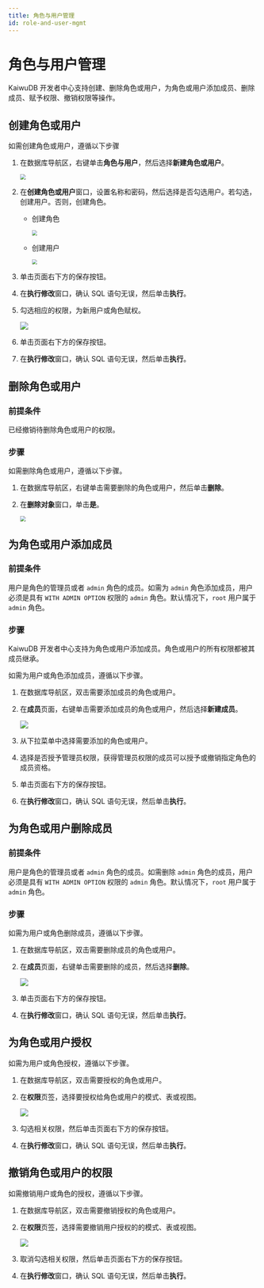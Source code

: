```yaml
---
title: 角色与用户管理
id: role-and-user-mgmt
---
```


# 角色与用户管理

KaiwuDB 开发者中心支持创建、删除角色或用户，为角色或用户添加成员、删除成员、赋予权限、撤销权限等操作。

## 创建角色或用户

如需创建角色或用户，遵循以下步骤

1. 在数据库导航区，右键单击**角色与用户**，然后选择**新建角色或用户**。

    <img src="../static/kdc/BxUPbsMVuoB6D0x2JHNcCtP5nMb.png" style="zoom:67%;" />

2. 在**创建角色或用户**窗口，设置名称和密码，然后选择是否勾选用户。若勾选，创建用户。否则，创建角色。

    - 创建角色

        <img src="../static/kdc/J179bCXEfou0E2xmoA8cYHqNnsb.png" style="zoom:67%;" />

    - 创建用户

        <img src="../static/kdc/CmPjb63IVo4IyXxItCacceXknve.png" style="zoom:67%;" />

3. 单击页面右下方的保存按钮。
4. 在**执行修改**窗口，确认 SQL 语句无误，然后单击**执行**。
5. 勾选相应的权限，为新用户或角色赋权。

    ![](../static/kdc/Ii8QbNNdJonBIixS7LXcbeYGnlc.png)

6. 单击页面右下方的保存按钮。
7. 在**执行修改**窗口，确认 SQL 语句无误，然后单击**执行**。

## 删除角色或用户

### 前提条件

已经撤销待删除角色或用户的权限。

### 步骤

如需删除角色或用户，遵循以下步骤。

1. 在数据库导航区，右键单击需要删除的角色或用户，然后单击**删除**。
2. 在**删除对象**窗口，单击**是**。

    <img src="../static/kdc/FlMLbijhcoB0PHxSndqceZUPnnf.png" style="zoom:67%;" />

## 为角色或用户添加成员

### 前提条件

用户是角色的管理员或者 `admin` 角色的成员。如需为 `admin` 角色添加成员，用户必须是具有 `WITH ADMIN OPTION` 权限的 `admin` 角色。默认情况下，`root` 用户属于 `admin` 角色。

### 步骤

KaiwuDB 开发者中心支持为角色或用户添加成员。角色或用户的所有权限都被其成员继承。

如需为用户或角色添加成员，遵循以下步骤。

1. 在数据库导航区，双击需要添加成员的角色或用户。
2. 在**成员**页面，右键单击需要添加成员的角色或用户，然后选择**新建成员**。

    ![](../static/kdc/QXF4bpFvZoqNxixD1THcMOpxnLc.png)

3. 从下拉菜单中选择需要添加的角色或用户。
4. 选择是否授予管理员权限，获得管理员权限的成员可以授予或撤销指定角色的成员资格。
5. 单击页面右下方的保存按钮。
6. 在**执行修改**窗口，确认 SQL 语句无误，然后单击**执行**。

## 为角色或用户删除成员

### 前提条件

用户是角色的管理员或者 `admin` 角色的成员。如需删除 `admin` 角色的成员，用户必须是具有 `WITH ADMIN OPTION` 权限的 `admin` 角色。默认情况下，`root` 用户属于 `admin` 角色。

### 步骤

如需为用户或角色删除成员，遵循以下步骤。

1. 在数据库导航区，双击需要删除成员的角色或用户。
2. 在**成员**页面，右键单击需要删除的成员，然后选择**删除**。

    ![](../static/kdc/DYJRboyzOoPCNExR8AfcvGbOnjh.png)

3. 单击页面右下方的保存按钮。
4. 在**执行修改**窗口，确认 SQL 语句无误，然后单击**执行**。

## 为角色或用户授权

如需为用户或角色授权，遵循以下步骤。

1. 在数据库导航区，双击需要授权的角色或用户。

2. 在**权限**页签，选择要授权给角色或用户的模式、表或视图。

   ![](../static/kdc/MUqVbNWH2osgukxPLr9cdbp6n1c.png)

3. 勾选相关权限，然后单击页面右下方的保存按钮。
4. 在**执行修改**窗口，确认 SQL 语句无误，然后单击**执行**。

## 撤销角色或用户的权限

如需撤销用户或角色的授权，遵循以下步骤。

1. 在数据库导航区，双击需要撤销授权的角色或用户。
2. 在**权限**页签，选择需要撤销用户授权的的模式、表或视图。

    ![](../static/kdc/P5jUbOORhoB1iYxDqJmcJye2n6b.png)

3. 取消勾选相关权限，然后单击页面右下方的保存按钮。
4. 在**执行修改**窗口，确认 SQL 语句无误，然后单击**执行**。
